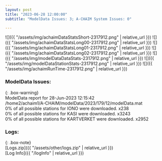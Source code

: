 ```yaml
---
layout: post
title: "2023-06-28 12:00:00"
subtitle: "ModelData Issues: 3; A-CHAIM System Issues: 0"

---
```


![]({{ "/assets/img/achaimDataStatsShort-2317912.png" | relative_url }})
![]({{ "/assets/img/achaimDataStatsLong00-2317912.png" | relative_url }})
![]({{ "/assets/img/achaimDataStatsLong01-2317912.png" | relative_url }})
![]({{ "/assets/img/achaimDataStatsLong02-2317912.png" | relative_url }})
![]({{ "/assets/img/modelDataDataStats-2317912.png" | relative_url }})
![]({{ "/assets/img/modelDataStationStats-2317912.png" | relative_url }})
![]({{ "/assets/img/achaimRunTime-2317912.png" | relative_url }})


### ModelData Issues:  
  
{: .box-warning}  
 ModelData report for 28-Jun-2023 12:15:42   
 /home2/achaim1/A-CHAIM/modelData/2023/179/12/modelData.mat   
 0% of all possible stations for IONO were downloaded. x238   
 0% of all possible stations for KASI were downloaded. x3243   
 0% of all possible stations for KARTVERKET were downloaded. x2952   
  


### Logs:  
  
{: .box-note}  
[Logs.zip]({{ "/assets/other/logs.zip" | relative_url }})  
[Log Info]({{ "/logInfo" | relative_url }})  
